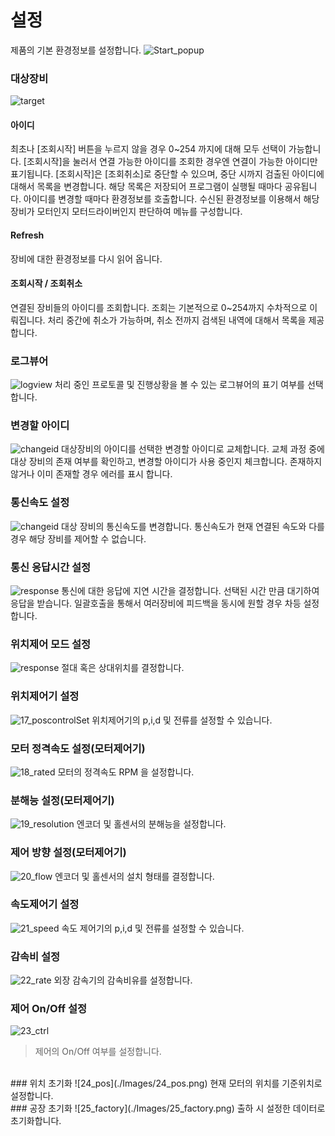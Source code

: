 # 설정
제품의 기본 환경정보를 설정합니다.
![Start_popup](./Images/02_Setting.png)


### 대상장비
![target](./Images/12_Target.png)
#### 아이디
최초나 [조회시작] 버튼을 누르지 않을 경우 0~254 까지에 대해 모두 선택이 가능합니다.
[조회시작]을 눌러서 연결 가능한 아이디를 조회한 경우엔 연결이 가능한 아이디만 표기됩니다.
[조회시작]은  [조회취소]로 중단할 수 있으며, 중단 시까지 검출된 아이디에 대해서 목록을 변경합니다.
해당 목록은 저장되어 프로그램이 실행될 때마다 공유됩니다.
아이디를 변경할 때마다 환경정보를 호출합니다.
수신된 환경정보를 이용해서 해당 장비가 모터인지 모터드라이버인지 판단하여 메뉴를 구성합니다.
<br>
#### Refresh
장비에 대한 환경정보를 다시 읽어 옵니다.
<br>
#### 조회시작 / 조회취소
연결된 장비들의 아이디를 조회합니다.
조회는 기본적으로 0~254까지 수차적으로 이뤄집니다.
처리 중간에 취소가 가능하며, 취소 전까지 검색된 내역에 대해서 목록을 제공합니다.
<br>
### 로그뷰어
![logview](./Images/13_Logview.png)
처리 중인 프로토콜 및 진행상황을 볼 수 있는 로그뷰어의 표기 여부를 선택합니다.
<br>
### 변경할 아이디
![changeid](./Images/14_changeid.png)
대상장비의 아이디를 선택한 변경할 아이디로 교체합니다.
교체 과정 중에 대상 장비의 존재 여부를 확인하고, 변경할 아이디가 사용 중인지 체크합니다.
존재하지 않거나 이미 존재할 경우 에러를 표시 합니다.
<br>
### 통신속도 설정
![changeid](./Images/15_baudrate.png)
대상 장비의 통신속도를 변경합니다.
통신속도가 현재 연결된 속도와 다를 경우 해당 장비를 제어할 수 없습니다.
<br>
### 통신 응답시간 설정
![response](./Images/15_response.png)
통신에 대한 응답에 지연 시간을 결정합니다.
선택된 시간 만큼 대기하여 응답을 받습니다.
일괄호출을 통해서 여러장비에 피드백을 동시에 원할 경우 차등 설정합니다.
<br>
### 위치제어 모드 설정
![response](./Images/16_abspostion.png)
절대 혹은 상대위치를 결정합니다.
<br>
### 위치제어기 설정
![17_poscontrolSet](./Images/17_poscontrolSet.png)
위치제어기의 p,i,d 및 전류를 설정할 수 있습니다.
<br>
### 모터 정격속도 설정(모터제어기)
![18_rated](./Images/18_rated.png)
모터의 정격속도 RPM 을 설정합니다.
<br>
### 분해능 설정(모터제어기)
![19_resolution](./Images/19_resolution.png)
엔코더 및 홀센서의 분해능을 설정합니다.
<br>
### 제어 방향 설정(모터제어기)
![20_flow](./Images/20_flow.png)
엔코더 및 홀센서의 설치 형태를 결정합니다.
<br>
### 속도제어기 설정
![21_speed](./Images/21_speed.png)
속도 제어기의 p,i,d 및 전류를 설정할 수 있습니다.
<br>
### 감속비 설정
![22_rate](./Images/22_rate.png)
외장 감속기의 감속비유를 설정합니다.
<br>
### 제어 On/Off 설정
![23_ctrl](./Images/23_ctrl.png)
> 제어의 On/Off 여부를 설정합니다.
<br>
### 위치 초기화
![24_pos](./Images/24_pos.png)
현재 모터의 위치를 기준위치로 설정합니다.
<br>
### 공장 초기화
![25_factory](./Images/25_factory.png)
출하 시 설정한 데이터로 초기화합니다.
